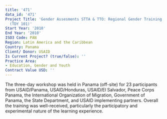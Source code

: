 ```yaml
---
title: '471'
data_id: '471'
Project Title: 'Gender Assesments STTA & TTO: Regional Gender Training: Latin America
  (TDY 101)'
Start Year: '2010'
End Year: '2010'
ISO3 Code: PAN
Region: Latin America and the Caribbean
Country: Panama
Client/ Donor: USAID
Is Current Project? (true/false): ''
Practice Area:
- Education, Gender and Youth
Contract Value USD: ''
---
```


The three-day workshop was held in Panama (off-site) for 23 participants from USAID/Panama, USAID/Honduras, USAID/El Salvador, Peace Corps Panama, the International Organization of Migration, Government of Panama, the State Department, and USAID implementing partners. Overall the training was well-received, particularly the participatory and experimental nature of the learning experience.